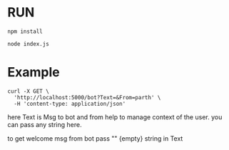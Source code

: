 # RUN

```
npm install
```

```
node index.js
```


# Example

```
curl -X GET \
  'http://localhost:5000/bot?Text=&From=parth' \
  -H 'content-type: application/json'
```

here Text is Msg to bot and from help to manage context of the user. you can pass any string here.

to get welcome msg from bot pass "" {empty} string in Text